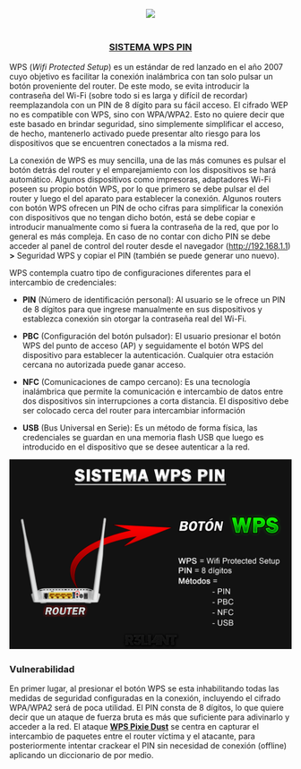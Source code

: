 <p align="center">
  <a href="https://github.com/DenverCoder1/readme-typing-svg"><img src="https://readme-typing-svg.herokuapp.com?font=Fira+Code&pause=1000&color=F70000&width=500&lines=Cracking+WPS+PIN+-+Ataque+Pixie+Dust"></a>
</p>

<h1 align="center"></h1>

<h3 align="center"><ins>SISTEMA WPS PIN</ins></h3>

WPS (_Wifi Protected Setup_) es un estándar de red lanzado en el año 2007 cuyo objetivo es facilitar la conexión inalámbrica con tan solo pulsar un botón proveniente del router. De este modo, se evita introducir la contraseña del Wi-Fi (sobre todo si es larga y difícil de recordar) reemplazandola con un PIN de 8 dígito para su fácil acceso. El cifrado WEP no es compatible con WPS, sino con WPA/WPA2. Esto no quiere decir que este basado en brindar seguridad, sino simplemente simplificar el acceso, de hecho, mantenerlo activado puede presentar alto riesgo para los dispositivos que se encuentren conectados a la misma red.

La conexión de WPS es muy sencilla, una de las más comunes es pulsar el botón detrás del router y el emparejamiento con los dispositivos se hará automático. Algunos dispositivos como impresoras, adaptadores Wi-Fi poseen su propio botón WPS, por lo que primero se debe pulsar el del router y luego el del aparato para establecer la conexión. Algunos routers con botón WPS ofrecen un PIN de ocho cifras para simplificar la conexión con dispositivos que no tengan dicho botón, está se debe copiar e introducir manualmente como si fuera la contraseña de la red, que por lo general es más compleja. En caso de no contar con dicho PIN se debe acceder al panel de control del router desde el navegador (http://192.168.1.1) **>** Seguridad WPS y copiar el PIN (también se puede generar uno nuevo).

WPS contempla cuatro tipo de configuraciones diferentes para el intercambio de credenciales:

- **PIN** (Número de identificación personal): Al usuario se le ofrece un PIN de 8 dígitos para que ingrese manualmente en sus dispositivos y establezca conexión sin otorgar la contraseña real del Wi-Fi.

- **PBC** (Configuración del botón pulsador): El usuario presionar el botón WPS del punto de acceso (AP) y seguidamente el botón WPS del dispositivo para establecer la autenticación. Cualquier otra estación cercana no autorizada puede ganar acceso.

- **NFC** (Comunicaciones de campo cercano): Es una tecnología inalámbrica que permite la comunicación e intercambio de datos entre dos dispositivos sin interrupciones a corta distancia. El dispositivo debe ser colocado cerca del router para intercambiar información

- **USB** (Bus Universal en Serie): Es un método de forma física, las credenciales se guardan en una memoria flash USB que luego es introducido en el dispositivo que se desee autenticar a la red.

<p align="center">
  <img src="https://github.com/R3LI4NT/articulos/blob/main/Redes/GNU-Linux/img/WPS_PIN.png">
</p>

### Vulnerabilidad

En primer lugar, al presionar el botón WPS se esta inhabilitando todas las medidas de seguridad configuradas en la conexión, incluyendo el cifrado WPA/WPA2 será de poca utilidad. El PIN consta de 8 dígitos, lo que quiere decir que un ataque de fuerza bruta es más que suficiente para adivinarlo y acceder a la red. El ataque <a href="https://www.wifi-libre.com/topic-57-pixie-dust-ataque-de-fuerza-bruta-offline-para-generar-el-pin-valido.html">**WPS Pixie Dust**</a> se centra en capturar el intercambio de paquetes entre el router víctima y el atacante, para posteriormente intentar crackear el PIN sin necesidad de conexión (offline) aplicando un diccionario de por medio.

<h1 align="center"></h1>
